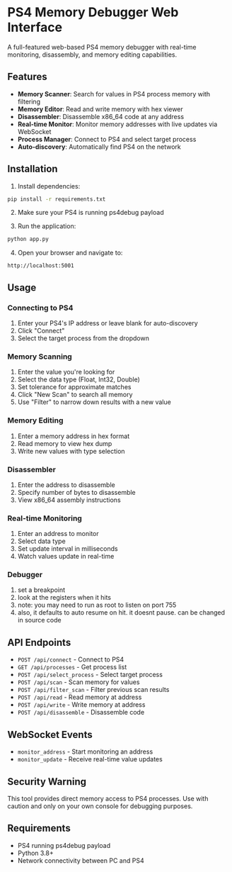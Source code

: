 # PS4 Memory Debugger Web Interface

A full-featured web-based PS4 memory debugger with real-time monitoring, disassembly, and memory editing capabilities.

## Features

- **Memory Scanner**: Search for values in PS4 process memory with filtering
- **Memory Editor**: Read and write memory with hex viewer
- **Disassembler**: Disassemble x86_64 code at any address
- **Real-time Monitor**: Monitor memory addresses with live updates via WebSocket
- **Process Manager**: Connect to PS4 and select target process
- **Auto-discovery**: Automatically find PS4 on the network

## Installation

1. Install dependencies:
```bash
pip install -r requirements.txt
```

2. Make sure your PS4 is running ps4debug payload

3. Run the application:
```bash
python app.py
```

4. Open your browser and navigate to:
```
http://localhost:5001
```

## Usage

### Connecting to PS4
1. Enter your PS4's IP address or leave blank for auto-discovery
2. Click "Connect"
3. Select the target process from the dropdown

### Memory Scanning
1. Enter the value you're looking for
2. Select the data type (Float, Int32, Double)
3. Set tolerance for approximate matches
4. Click "New Scan" to search all memory
5. Use "Filter" to narrow down results with a new value

### Memory Editing
1. Enter a memory address in hex format
2. Read memory to view hex dump
3. Write new values with type selection

### Disassembler
1. Enter the address to disassemble
2. Specify number of bytes to disassemble
3. View x86_64 assembly instructions

### Real-time Monitoring
1. Enter an address to monitor
2. Select data type
3. Set update interval in milliseconds
4. Watch values update in real-time

### Debugger
1. set a breakpoint
2. look at the registers when it hits
3. note: you may need to run as root to listen on port 755
4. also, it defaults to auto resume on hit. it doesnt pause. can be changed in source code

## API Endpoints

- `POST /api/connect` - Connect to PS4
- `GET /api/processes` - Get process list
- `POST /api/select_process` - Select target process
- `POST /api/scan` - Scan memory for values
- `POST /api/filter_scan` - Filter previous scan results
- `POST /api/read` - Read memory at address
- `POST /api/write` - Write memory at address
- `POST /api/disassemble` - Disassemble code

## WebSocket Events

- `monitor_address` - Start monitoring an address
- `monitor_update` - Receive real-time value updates

## Security Warning

This tool provides direct memory access to PS4 processes. Use with caution and only on your own console for debugging purposes.

## Requirements

- PS4 running ps4debug payload
- Python 3.8+
- Network connectivity between PC and PS4
